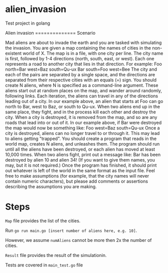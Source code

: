 # alien_invasion
Test project in golang


Alien invasion ============== Scenario

Mad aliens are about to invade the earth and you are tasked with simulating the invasion. 
You are given a map containing the names of cities in the non-existent world of X. The map is in a file, with one city per line. The city name is first, followed by 1-4 directions (north, south, east, or west). Each one represents a road to another city that lies in that direction. 
For example: 
Foo north=Bar west=Baz south=Qu-ux Bar south=Foo west=Bee 
The city and each of the pairs are separated by a single space, and the directions are separated from their respective cities with an equals (=) sign. 
You should create N aliens, where N is specified as a command-line argument. 
These aliens start out at random places on the map, and wander around randomly, following links. Each iteration, the aliens can travel in any of the directions leading out of a city. In our example above, an alien that starts at Foo can go north to Bar, west to Baz, or south to Qu-ux. 
When two aliens end up in the same place, they fight, and in the process kill each other and destroy the city. When a city is destroyed, it is removed from the map, and so are any roads that lead into or out of it. 
In our example above, if Bar were destroyed the map would now be something like: 
Foo west=Baz south=Qu-ux 
Once a city is destroyed, aliens can no longer travel to or through it. This may lead to aliens getting "trapped". 
You should create a program that reads in the world map, creates N aliens, and unleashes them. The program should run until all the aliens have been destroyed, or each alien has moved at least 10,000 times. When two aliens fight, print out a message like: 
Bar has been destroyed by alien 10 and alien 34! 
(If you want to give them names, you may, but it is not required.) Once the program has finished, it should print out whatever is left of the world in the same format as the input file. 
Feel free to make assumptions (for example, that the city names will never contain numeric characters), but please add comments or assertions describing the assumptions you are making. 


# Steps
`Map` file provides the list of the cities.

Run `go run main.go [insert number of aliens here, e.g. 10]`. 

However, we assume  `numAliens` cannot be more then 2x the number of cities.

`Result`  file provides the result of the simulationin.

Tests are covered in `main_test.go` file


